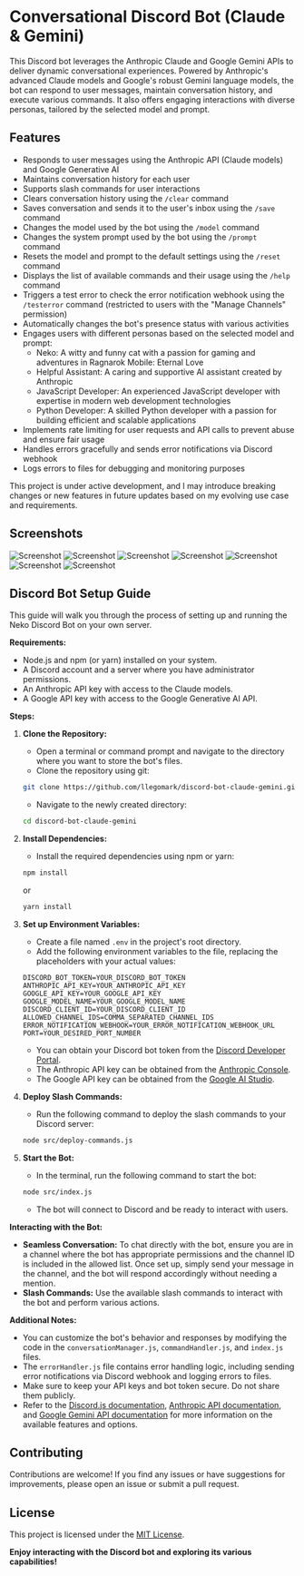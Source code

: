 # Conversational Discord Bot (Claude & Gemini)

This Discord bot leverages the Anthropic Claude and Google Gemini APIs to deliver dynamic conversational experiences. Powered by Anthropic's advanced Claude models and Google's robust Gemini language models, the bot can respond to user messages, maintain conversation history, and execute various commands. It also offers engaging interactions with diverse personas, tailored by the selected model and prompt.

## Features

- Responds to user messages using the Anthropic API (Claude models) and Google Generative AI
- Maintains conversation history for each user
- Supports slash commands for user interactions
- Clears conversation history using the `/clear` command
- Saves conversation and sends it to the user's inbox using the `/save` command
- Changes the model used by the bot using the `/model` command
- Changes the system prompt used by the bot using the `/prompt` command
- Resets the model and prompt to the default settings using the `/reset` command
- Displays the list of available commands and their usage using the `/help` command
- Triggers a test error to check the error notification webhook using the `/testerror` command (restricted to users with the "Manage Channels" permission)
- Automatically changes the bot's presence status with various activities
- Engages users with different personas based on the selected model and prompt:
  - Neko: A witty and funny cat with a passion for gaming and adventures in Ragnarok Mobile: Eternal Love
  - Helpful Assistant: A caring and supportive AI assistant created by Anthropic
  - JavaScript Developer: An experienced JavaScript developer with expertise in modern web development technologies
  - Python Developer: A skilled Python developer with a passion for building efficient and scalable applications
- Implements rate limiting for user requests and API calls to prevent abuse and ensure fair usage
- Handles errors gracefully and sends error notifications via Discord webhook
- Logs errors to files for debugging and monitoring purposes

This project is under active development, and I may introduce breaking changes or new features in future updates based on my evolving use case and requirements.

## Screenshots

![Screenshot](screenshots/Screenshot1.png)
![Screenshot](screenshots/Screenshot2.png)
![Screenshot](screenshots/Screenshot3.png)
![Screenshot](screenshots/Screenshot4.png)
![Screenshot](screenshots/Screenshot5.png)
![Screenshot](screenshots/Screenshot6.png)
![Screenshot](screenshots/Screenshot7.png)

## Discord Bot Setup Guide

This guide will walk you through the process of setting up and running the Neko Discord Bot on your own server.

**Requirements:**

- Node.js and npm (or yarn) installed on your system.
- A Discord account and a server where you have administrator permissions.
- An Anthropic API key with access to the Claude models.
- A Google API key with access to the Google Generative AI API.

**Steps:**

1. **Clone the Repository:**

   - Open a terminal or command prompt and navigate to the directory where you want to store the bot's files.
   - Clone the repository using git:

   ```bash
   git clone https://github.com/llegomark/discord-bot-claude-gemini.git
   ```

   - Navigate to the newly created directory:

   ```bash
   cd discord-bot-claude-gemini
   ```

2. **Install Dependencies:**

   - Install the required dependencies using npm or yarn:

   ```bash
   npm install
   ```

   or

   ```bash
   yarn install
   ```

3. **Set up Environment Variables:**

   - Create a file named `.env` in the project's root directory.
   - Add the following environment variables to the file, replacing the placeholders with your actual values:

   ```
   DISCORD_BOT_TOKEN=YOUR_DISCORD_BOT_TOKEN
   ANTHROPIC_API_KEY=YOUR_ANTHROPIC_API_KEY
   GOOGLE_API_KEY=YOUR_GOOGLE_API_KEY
   GOOGLE_MODEL_NAME=YOUR_GOOGLE_MODEL_NAME
   DISCORD_CLIENT_ID=YOUR_DISCORD_CLIENT_ID
   ALLOWED_CHANNEL_IDS=COMMA_SEPARATED_CHANNEL_IDS
   ERROR_NOTIFICATION_WEBHOOK=YOUR_ERROR_NOTIFICATION_WEBHOOK_URL
   PORT=YOUR_DESIRED_PORT_NUMBER
   ```

   - You can obtain your Discord bot token from the [Discord Developer Portal](https://discord.com/developers/docs/intro).
   - The Anthropic API key can be obtained from the [Anthropic Console](https://console.anthropic.com/).
   - The Google API key can be obtained from the [Google AI Studio](https://aistudio.google.com/app/).

4. **Deploy Slash Commands:**

   - Run the following command to deploy the slash commands to your Discord server:

   ```bash
   node src/deploy-commands.js
   ```

5. **Start the Bot:**
   - In the terminal, run the following command to start the bot:
   ```bash
   node src/index.js
   ```
   - The bot will connect to Discord and be ready to interact with users.

**Interacting with the Bot:**

- **Seamless Conversation:** To chat directly with the bot, ensure you are in a channel where the bot has appropriate permissions and the channel ID is included in the allowed list. Once set up, simply send your message in the channel, and the bot will respond accordingly without needing a mention.
- **Slash Commands:** Use the available slash commands to interact with the bot and perform various actions.

**Additional Notes:**

- You can customize the bot's behavior and responses by modifying the code in the `conversationManager.js`, `commandHandler.js`, and `index.js` files.
- The `errorHandler.js` file contains error handling logic, including sending error notifications via Discord webhook and logging errors to files.
- Make sure to keep your API keys and bot token secure. Do not share them publicly.
- Refer to the [Discord.js documentation](https://discord.js.org/docs/packages/discord.js/14.14.1), [Anthropic API documentation](https://docs.anthropic.com/claude/docs/intro-to-claude), and [Google Gemini API documentation](https://ai.google.dev/docs) for more information on the available features and options.

## Contributing

Contributions are welcome! If you find any issues or have suggestions for improvements, please open an issue or submit a pull request.

## License

This project is licensed under the [MIT License](LICENSE).

**Enjoy interacting with the Discord bot and exploring its various capabilities!**
